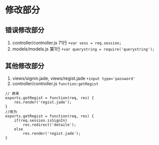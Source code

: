 # 修改部分
## 错误修改部分
1. controller/controller.js 71行 `+var sess = req.session;`
2. models/models.js 第1行 `+var querystring = require('querystring');`

## 其他修改部分
1. views/signin.jade, views/regist.jade `+input type='password'` 
2. controller/controller.js `function:getRegist`
```
// 原来
exports.getRegist = function(req, res) {
    res.render('regist.jade');
}
//改为
exports.getRegist = function(req, res) {
    if(req.session.isSignIn)
        res.redirect('detaile');
    else
        res.render('regist.jade');
}
```